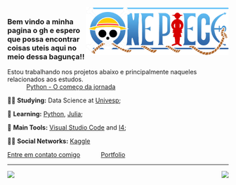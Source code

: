 <img src = ".github/2.png.png" width = "325px" align = "right">
 
### Bem vindo a minha pagina o gh e espero que possa encontrar coisas uteis aqui no meio dessa bagunça!! <br>
 
  Estou trabalhando nos projetos abaixo e principalmente naqueles relacionados aos estudos. <br>
&nbsp;&nbsp;&nbsp;&nbsp;&nbsp;&nbsp;&nbsp;&nbsp;&nbsp;&nbsp; [Python - O começo da jornada](https://github.com/Sposigor/Caminho_do_Python)<br>



:man_student: **Studying:** Data Science at [Univesp](https://univesp.br/);

🌱 **Learning:** [Python](https://www.python.org/), [Julia](https://julialang.org/);

:school_satchel: **Main Tools:** [Visual Studio Code](https://code.visualstudio.com/) and [I4](https://processing.org/);

:raising_hand_man: **Social Networks:** [Kaggle](https://www.kaggle.com/igoresposito)

[Entre em contato comigo](mailto:sposigor@gmail.com)
&nbsp;&nbsp;&nbsp;&nbsp;&nbsp;&nbsp;&nbsp;&nbsp;&nbsp;&nbsp; [Portfolio](https://sposigor.github.io/spos.github.io/)

 
---

<a href="https://github.com/Sposigor/Sposigor">
  <img align = "left" src = "https://github-readme-stats.vercel.app/api/top-langs/?username=sposigor&layout=compact&theme=tokyonight" />
</a>

<a href="https://github.com/Sposigor/Sposigor">
  <img align = "right" src = "https://github-readme-stats.vercel.app/api?username=sposigor&theme=tokyonight&show_icons=true" />
</a>
